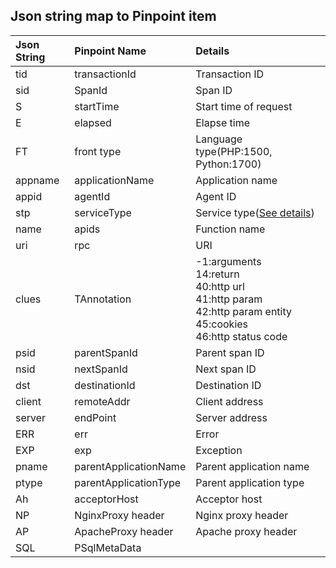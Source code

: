 ## Json string map to Pinpoint item

Json String | Pinpoint Name | Details 
:---|:---|:---
tid|transactionId|Transaction ID
sid|SpanId|Span ID
S|startTime|Start time of request
E|elapsed|Elapse time
FT|front type|Language type(PHP:1500, Python:1700)
appname|applicationName|Application name
appid|agentId|Agent ID
stp|serviceType|Service type([See details](https://github.com/naver/pinpoint/blob/master/commons/src/main/java/com/navercorp/pinpoint/common/trace/ServiceType.java))
name| apids|Function name
uri|rpc|URI
clues|TAnnotation|-1:arguments<br>14:return<br>40:http url<br>41:http param<br>42:http param entity<br>45:cookies<br>46:http status code
psid|parentSpanId|Parent span ID
nsid|nextSpanId|Next span ID
dst|destinationId|Destination ID
client|remoteAddr|Client address
server|endPoint|Server address
ERR|err|Error
EXP|exp|Exception
pname|parentApplicationName|Parent application name
ptype|parentApplicationType|Parent application type
Ah|acceptorHost|Acceptor host
NP|NginxProxy header|Nginx proxy header
AP|ApacheProxy header|Apache proxy header
SQL|PSqlMetaData
